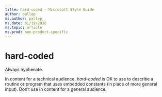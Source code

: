 ```yaml
---
title: hard-coded - Microsoft Style Guide
author: pallep
ms.author: pallep
ms.date: 01/19/2018
ms.topic: article
ms.prod: non-product-specific
---
```


# hard-coded

Always hyphenate. 

In content for a technical audience, *hard-coded*
is OK to use to describe a routine or program that uses embedded
constants (in place of more general input). Don’t use in content for a
general audience.
